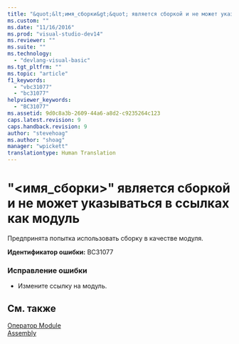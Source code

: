 ```yaml
---
title: "&quot;&lt;имя_сборки&gt;&quot; является сборкой и не может указываться в ссылках как модуль | Microsoft Docs"
ms.custom: ""
ms.date: "11/16/2016"
ms.prod: "visual-studio-dev14"
ms.reviewer: ""
ms.suite: ""
ms.technology: 
  - "devlang-visual-basic"
ms.tgt_pltfrm: ""
ms.topic: "article"
f1_keywords: 
  - "vbc31077"
  - "bc31077"
helpviewer_keywords: 
  - "BC31077"
ms.assetid: 9d0c8a3b-2609-44a6-a8d2-c9235264c123
caps.latest.revision: 9
caps.handback.revision: 9
author: "stevehoag"
ms.author: "shoag"
manager: "wpickett"
translationtype: Human Translation
---
```

# &quot;&lt;имя_сборки&gt;&quot; является сборкой и не может указываться в ссылках как модуль
Предпринята попытка использовать сборку в качестве модуля.  
  
 **Идентификатор ошибки:** BC31077  
  
### Исправление ошибки  
  
-   Измените ссылку на модуль.  
  
## См. также  
 [Оператор Module](../../visual-basic/language-reference/statements/module-statement.md)   
 [Assembly](../../visual-basic/language-reference/modifiers/assembly.md)